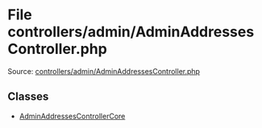 File controllers/admin/AdminAddressesController.php
=========

Source: [controllers/admin/AdminAddressesController.php](https://github.com/PrestaShop/PrestaShop/blob/1.6.0.4/controllers/admin/AdminAddressesController.php)


Classes
-------

* [AdminAddressesControllerCore](class.AdminAddressesControllerCore.md)

